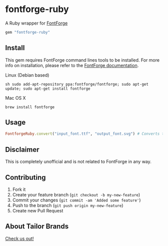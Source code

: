 # fontforge-ruby
A Ruby wrapper for [FontForge](https://fontforge.github.io/en-US/)

```rb
gem "fontforge-ruby"
```

## Install

This gem requires FontForge command lines tools to be installed. For more info on installation, please refer to the [FontForge documentation](https://fontforge.github.io/en-US/downloads/).

Linux (Debian based)
```
sh sudo add-apt-repository ppa:fontforge/fontforge; sudo apt-get update; sudo apt-get install fontforge
```

Mac OS X
```
brew install fontforge
```

## Usage

```rb
FontforgeRuby.convert("input_font.ttf", "output_font.svg") # Converts ttf into svg font
```

## Disclaimer

This is completely unofficial and is not related to FontForge in any way.

## Contributing

1. Fork it
2. Create your feature branch (`git checkout -b my-new-feature`)
3. Commit your changes (`git commit -am 'Added some feature'`)
4. Push to the branch (`git push origin my-new-feature`)
5. Create new Pull Request

## About Tailor Brands
[Check us out!](https://www.tailorbrands.com)
